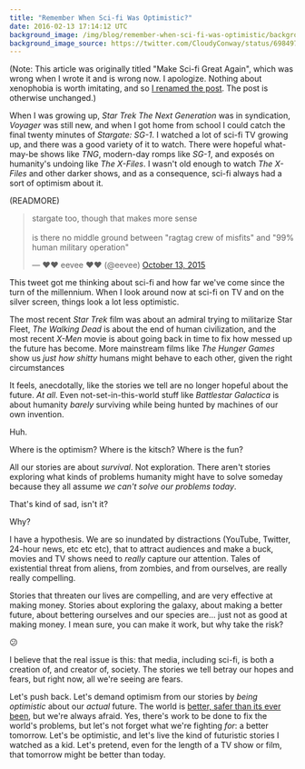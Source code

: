 ```yaml
---
title: "Remember When Sci-fi Was Optimistic?"
date: 2016-02-13 17:14:12 UTC
background_image: /img/blog/remember-when-sci-fi-was-optimistic/background.jpg
background_image_source: https://twitter.com/CloudyConway/status/698497319394738176
---
```


(Note: This article was originally titled "Make Sci-fi Great Again", which was wrong when I wrote it and is wrong now. I apologize. Nothing about xenophobia is worth imitating, and so [I renamed the post](https://github.com/ashfurrow/blog/commit/80479cbdaae5b7e243b7d972274d20edf11570df). The post is otherwise unchanged.)

When I was growing up, _Star Trek The Next Generation_ was in syndication, _Voyager_ was still new, and when I got home from school I could catch the final twenty minutes of _Stargate: SG-1_. I watched a lot of sci-fi TV growing up, and there was a good variety of it to watch. There were hopeful what-may-be shows like _TNG_, modern-day romps like _SG-1_, and exposés on humanity's undoing like _The X-Files_. I wasn't old enough to watch _The X-Files_ and other darker shows, and as a consequence, sci-fi always had a sort of optimism about it.

(READMORE)

<blockquote class="twitter-tweet" data-lang="en"><p lang="en" dir="ltr">stargate too, though that makes more sense<br><br>is there no middle ground between &quot;ragtag crew of misfits&quot; and &quot;99% human military operation&quot;</p>&mdash; ♥❤ eevee ❤♥ (@eevee) <a href="https://twitter.com/eevee/status/653841429861527552">October 13, 2015</a></blockquote> <script async src="//platform.twitter.com/widgets.js" charset="utf-8"></script>

This tweet got me thinking about sci-fi and how far we've come since the turn of the millennium. When I look around now at sci-fi on TV and on the silver screen, things look a lot less optimistic. 

The most recent _Star Trek_ film was about an admiral trying to militarize Star Fleet, _The Walking Dead_ is about the end of human civilization, and the most recent _X-Men_ movie is about going back in time to fix how messed up the future has become. More mainstream films like _The Hunger Games_ show us _just how shitty_ humans might behave to each other, given the right circumstances

It feels, anecdotally, like the stories we tell are no longer hopeful about the future. _At all_. Even not-set-in-this-world stuff like _Battlestar Galactica_ is about humanity _barely_ surviving while being hunted by machines of our own invention. 

Huh.

Where is the optimism? Where is the kitsch? Where is the fun?

All our stories are about _survival_. Not exploration. There aren't stories exploring what kinds of problems humanity might have to solve someday because they all assume _we can't solve our problems today_.

That's kind of sad, isn't it?

Why?

I have a hypothesis. We are so inundated by distractions (YouTube, Twitter, 24-hour news, etc etc etc), that to attract audiences and make a buck, movies and TV shows need to _really_ capture our attention. Tales of existential threat from aliens, from zombies, and from ourselves, are really really compelling. 

Stories that threaten our lives are compelling, and are very effective at making money. Stories about exploring the galaxy, about making a better future, about bettering ourselves and our species are... just not as good at making money. I mean sure, you can make it work, but why take the risk?

😕

I believe that the real issue is this: that media, including sci-fi, is both a creation of, and creator of, society. The stories we tell betray our hopes and fears, but right now, all we're seeing are fears.

Let's push back. Let's demand optimism from our stories by _being optimistic_ about our _actual_ future. The world is [better, safer than its ever been](https://www.youtube.com/watch?v=Sm5xF-UYgdg), but we're always afraid. Yes, there's work to be done to fix the world's problems, but let's not forget what we're fighting _for_: a better tomorrow. Let's be optimistic, and let's live the kind of futuristic stories I watched as a kid. Let's pretend, even for the length of a TV show or film, that tomorrow might be better than today.
